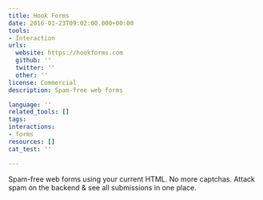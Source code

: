 ```yaml
---
title: Hook Forms
date: 2016-01-23T09:02:00.000+00:00
tools:
- Interaction
urls:
  website: https://hookforms.com
  github: ''
  twitter: ''
  other: ''
license: Commercial
description: Spam-free web forms

language: ''
related_tools: []
tags:
interactions:
- forms
resources: []
cat_test: ''

---
```

Spam-free web forms using your current HTML. No more captchas.  Attack spam on the backend & see all submissions in one place.
